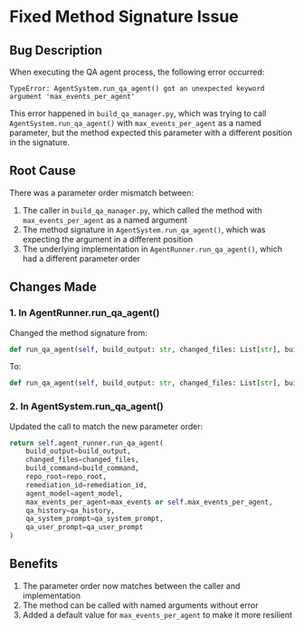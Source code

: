 # Fixed Method Signature Issue

## Bug Description
When executing the QA agent process, the following error occurred:

```
TypeError: AgentSystem.run_qa_agent() got an unexpected keyword argument 'max_events_per_agent'
```

This error happened in `build_qa_manager.py`, which was trying to call `AgentSystem.run_qa_agent()` with `max_events_per_agent` as a named parameter, but the method expected this parameter with a different position in the signature.

## Root Cause
There was a parameter order mismatch between:

1. The caller in `build_qa_manager.py`, which called the method with `max_events_per_agent` as a named argument
2. The method signature in `AgentSystem.run_qa_agent()`, which was expecting the argument in a different position
3. The underlying implementation in `AgentRunner.run_qa_agent()`, which had a different parameter order

## Changes Made

### 1. In AgentRunner.run_qa_agent()
Changed the method signature from:
```python
def run_qa_agent(self, build_output: str, changed_files: List[str], build_command: str, repo_root: Path, max_events_per_agent: int, remediation_id: str, agent_model: str, qa_history: Optional[List[str]] = None, qa_system_prompt: Optional[str] = None, qa_user_prompt: Optional[str] = None) -> str:
```

To:
```python
def run_qa_agent(self, build_output: str, changed_files: List[str], build_command: str, repo_root: Path, remediation_id: str, agent_model: str, max_events_per_agent: int = 120, qa_history: Optional[List[str]] = None, qa_system_prompt: Optional[str] = None, qa_user_prompt: Optional[str] = None) -> str:
```

### 2. In AgentSystem.run_qa_agent()
Updated the call to match the new parameter order:
```python
return self.agent_runner.run_qa_agent(
    build_output=build_output,
    changed_files=changed_files,
    build_command=build_command,
    repo_root=repo_root,
    remediation_id=remediation_id,
    agent_model=agent_model,
    max_events_per_agent=max_events or self.max_events_per_agent,
    qa_history=qa_history,
    qa_system_prompt=qa_system_prompt,
    qa_user_prompt=qa_user_prompt
)
```

## Benefits
1. The parameter order now matches between the caller and implementation
2. The method can be called with named arguments without error
3. Added a default value for `max_events_per_agent` to make it more resilient